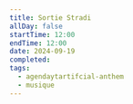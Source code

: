 ```yaml
---
title: Sortie Stradi
allDay: false
startTime: 12:00
endTime: 12:00
date: 2024-09-19
completed: 
tags:
  - agendaytartifcial-anthem
  - musique
---
```

